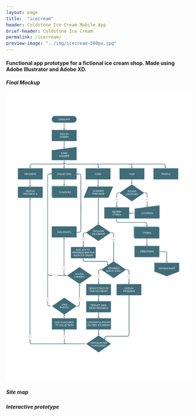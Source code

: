 ```yaml
---
layout: page
title:  "icecream"
header: Coldstone Ice Cream Mobile App
brief-header: Coldstone Ice Cream
permalink: /icecream/
preview-image: "../img/icecream-500px.jpg"
---
```


#### Functional app prototype for a fictional ice cream shop. Made using Adobe Illustrator and Adobe XD.

##### Final Mockup

![Coldstone site map](../img/icecream-flowchart.jpg)

##### Site map

##### Interactive prototype